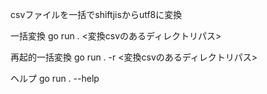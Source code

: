 
csvファイルを一括でshiftjisからutf8に変換

一括変換
go run . <変換csvのあるディレクトリパス>

再起的一括変換
go run . -r <depth> <変換csvのあるディレクトリパス>

ヘルプ
go run . --help